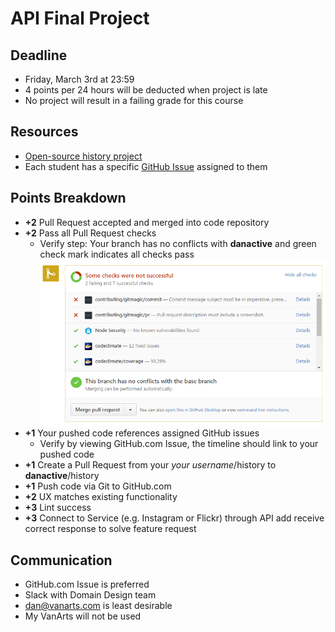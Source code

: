 # API Final Project

## Deadline
* Friday, March 3rd at 23:59
* 4 points per 24 hours will be deducted when project is late
* No project will result in a failing grade for this course

## Resources
* [Open-source history project](https://github.com/danactive/history/)
* Each student has a specific [GitHub Issue](https://github.com/danactive/history/issues) assigned to them

## Points Breakdown
* **+2** Pull Request accepted and merged into code repository
* **+2** Pass all Pull Request checks
    * Verify step: Your branch has no conflicts with **danactive** and green check mark indicates all checks pass ![PR_checks](finalProject/PR_checks.png)
* **+1** Your pushed code references assigned GitHub issues
    * Verify by viewing GitHub.com Issue, the timeline should link to your pushed code
* **+1** Create a Pull Request from your *your username*/history to **danactive**/history
* **+1** Push code via Git to GitHub.com
* **+2** UX matches existing functionality
* **+3** Lint success
* **+3** Connect to Service (e.g. Instagram or Flickr) through API add receive correct response to solve feature request

## Communication
* GitHub.com Issue is preferred
* Slack with Domain Design team
* dan@vanarts.com is least desirable
* My VanArts will not be used
